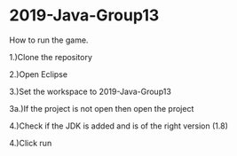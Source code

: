 # 2019-Java-Group13

How to run the game.

1.)Clone the repository

2.)Open Eclipse

3.)Set the workspace to 2019-Java-Group13

3a.)If the project is not open then open the project

4.)Check if the JDK is added and is of the right version (1.8)

4.)Click run
